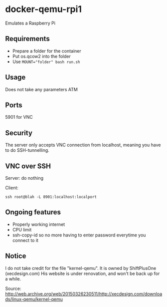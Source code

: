 # docker-qemu-rpi1
Emulates a Raspberry Pi

## Requirements
- Prepare a folder for the container
- Put os.qcow2 into the folder
- Use ```MOUNT="folder" bash run.sh```

## Usage
Does not take any parameters ATM

## Ports
5901 for VNC

## Security
The server only accepts VNC connection from localhost, meaning you have to do SSH-tunnelling.

## VNC over SSH
Server: do nothing

Client:
```
ssh root@blah -L 8901:localhost:localport
```

## Ongoing features
- Properly working internet
- CPU limit
- ssh-copy-id so no more having to enter password everytime you connect to it

## Notice
I do not take credit for the file "kernel-qemu".
It is owned by ShiftPlusOne (xecdesign.com)
His website is under renovation, and won't be back up for a while.

Source: http://web.archive.org/web/20150326230511/http://xecdesign.com/downloads/linux-qemu/kernel-qemu
